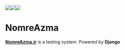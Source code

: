 ![](https://github.com/Online-test-system-Nomre/Nomreazma/actions/workflows/ci.yml/badge.svg)![](https://github.com/Online-test-system-Nomre/Nomreazma/actions/workflows/django.yml/badge.svg)![](https://github.com/Online-test-system-Nomre/Nomreazma/actions/workflows/codeql-analysis.yml/badge.svg)
# NomreAzma
[**NomreAzma.ir**](https://nomreazma.ir/) is a testing system. Powered by **Django**
